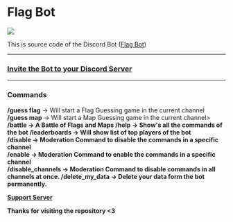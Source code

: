# Flag Bot

<a href="https://top.gg/bot/1129789320165867662">
  <img src="https://top.gg/api/widget/servers/1129789320165867662.svg">
</a>

This is source code of the Discord Bot (<a href="https://discord.gg/MASMYsNCT9">Flag Bot</a>)
<hr />

<h3><a href="https://discord.com/api/oauth2/authorize?client_id=1129789320165867662&permissions=85056&scope=bot+applications.commands">Invite the Bot to your Discord Server</a></h3>

<hr />

<h3>Commands</h3>

<b>/guess flag</b> -> Will start a Flag Guessing game in the current channel<br />
<b>/guess map</b> -> Will start a Map Guessing game in the current channel><br />
<b>/battle</a> -> A Battle of Flags and Maps
<b>/help</b> -> Show's all the commands of the bot
<b>/leaderboards</b> -> Will show list of top players of the bot<br />
<b>/disable</b> -> Moderation Command to disable the commands in a specific channel<br />
<b>/enable</b> -> Moderation Command to enable the commands in a specific channel<br />
<b>/disable_channels</b> -> Moderation Command to disable commands in all channels at once.
<b>/delete_my_data</b> -> Delete your data form the bot permanently.


<footer>
  <p><a href="https://discord.gg/MASMYsNCT9">Support Server</a></p>
  <p>Thanks for visiting the repository <3</p>
</footer>
